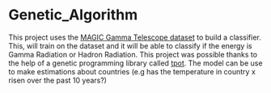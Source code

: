 # Genetic_Algorithm
This project uses the [MAGIC Gamma Telescope dataset](https://archive.ics.uci.edu/ml/datasets/MAGIC+Gamma+Telescope) to build a classifier. This, will train on the dataset and it will be able to classify if the energy is Gamma Radiation or Hadron Radiation. This project was possible thanks to the help of a genetic programming library called [tpot](https://epistasislab.github.io/tpot/). The model can be use to make estimations about countries (e.g has the temperature in country x risen over the past 10 years?)
